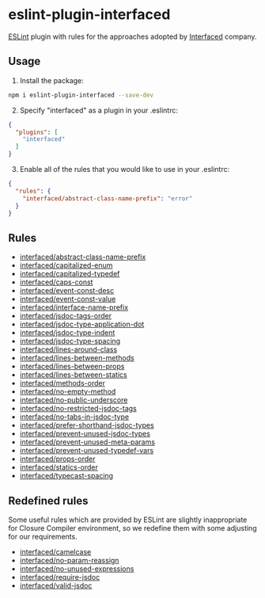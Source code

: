 # eslint-plugin-interfaced

[ESLint](https://eslint.org) plugin with rules for the approaches adopted by [Interfaced](http://interfaced.tv) company.

## Usage

1) Install the package:

```sh
npm i eslint-plugin-interfaced --save-dev
```

2) Specify "interfaced" as a plugin in your .eslintrc:

```json
{
  "plugins": [
    "interfaced"
  ]
}
```

3) Enable all of the rules that you would like to use in your .eslintrc:

```json
{
  "rules": {
    "interfaced/abstract-class-name-prefix": "error"
  }
}
```

## Rules

* [interfaced/abstract-class-name-prefix](docs/rules/abstract-class-name-prefix.md)
* [interfaced/capitalized-enum](docs/rules/capitalized-enum.md)
* [interfaced/capitalized-typedef](docs/rules/capitalized-typedef.md)
* [interfaced/caps-const](docs/rules/caps-const.md)
* [interfaced/event-const-desc](docs/rules/event-const-desc.md)
* [interfaced/event-const-value](docs/rules/event-const-value.md)
* [interfaced/interface-name-prefix](docs/rules/interface-name-prefix.md)
* [interfaced/jsdoc-tags-order](docs/rules/jsdoc-tags-order.md)
* [interfaced/jsdoc-type-application-dot](docs/rules/jsdoc-type-application-dot.md)
* [interfaced/jsdoc-type-indent](docs/rules/jsdoc-type-indent.md)
* [interfaced/jsdoc-type-spacing](docs/rules/jsdoc-type-spacing.md)
* [interfaced/lines-around-class](docs/rules/lines-around-class.md)
* [interfaced/lines-between-methods](docs/rules/lines-between-methods.md)
* [interfaced/lines-between-props](docs/rules/lines-between-props.md)
* [interfaced/lines-between-statics](docs/rules/lines-between-statics.md)
* [interfaced/methods-order](docs/rules/methods-order.md)
* [interfaced/no-empty-method](docs/rules/no-empty-method.md)
* [interfaced/no-public-underscore](docs/rules/no-public-underscore.md)
* [interfaced/no-restricted-jsdoc-tags](docs/rules/no-restricted-jsdoc-tags.md)
* [interfaced/no-tabs-in-jsdoc-type](docs/rules/no-tabs-in-jsdoc-type.md)
* [interfaced/prefer-shorthand-jsdoc-types](docs/rules/prefer-shorthand-jsdoc-types.md)
* [interfaced/prevent-unused-jsdoc-types](docs/rules/prevent-unused-jsdoc-types.md)
* [interfaced/prevent-unused-meta-params](docs/rules/prevent-unused-meta-params.md)
* [interfaced/prevent-unused-typedef-vars](docs/rules/prevent-unused-typedef-vars.md)
* [interfaced/props-order](docs/rules/props-order.md)
* [interfaced/statics-order](docs/rules/statics-order.md)
* [interfaced/typecast-spacing](docs/rules/typecast-spacing.md)

## Redefined rules

Some useful rules which are provided by ESLint are slightly inappropriate for Closure Compiler environment, 
so we redefine them with some adjusting for our requirements.

* [interfaced/camelcase](docs/redefined/camelcase.md)
* [interfaced/no-param-reassign](docs/redefined/no-param-reassign.md)
* [interfaced/no-unused-expressions](docs/redefined/no-unused-expressions.md)
* [interfaced/require-jsdoc](docs/redefined/require-jsdoc.md)
* [interfaced/valid-jsdoc](docs/redefined/valid-jsdoc.md)
